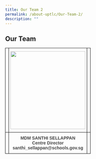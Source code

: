 ```yaml
---
title: Our Team 2
permalink: /about-uptlc/Our-Team-2/
description: ""
---
```

## Our Team

<style type="text/css">
.tg  {border-collapse:collapse;border-spacing:0;}
.tg td{border-color:black;border-style:solid;border-width:1px;font-family:Arial, sans-serif;font-size:14px;
	overflow:hidden;padding:10px 5px;word-break:normal;}
.tg th{border-color:black;border-style:solid;border-width:1px;font-family:Arial, sans-serif;font-size:14px;
	font-weight:normal;overflow:hidden;padding:10px 5px;word-break:normal;}
.tg .tg-baqh{text-align:center;vertical-align:top}
.tg .tg-nrix{text-align:center;vertical-align:middle}
.tg .tg-gufa{color:#444;font-weight:bold;text-align:center;vertical-align:top}
</style>
<table class="tg">
<thead>
	<tr>
		<th class="tg-nrix"> </th>
		<th class="tg-baqh"><img src="https://uptlc.moe.edu.sg/wp-content/uploads/2021/11/png-transparent-black-and-white-material-white-frame-angle-white-golden-frame.png-22-287x300.jpg" width="242" height="253"></th>
		<th class="tg-nrix"> </th>
	</tr>
</thead>
<tbody>
	<tr>
		<td class="tg-nrix"> </td>
		<td class="tg-gufa">MDM SANTHI SELLAPPAN <br>Centre Director<br><span style="color:#444">santhi_sellappan@schools.gov.sg</span></td>
		<td class="tg-nrix"> </td>
	</tr>
</tbody>
</table>



